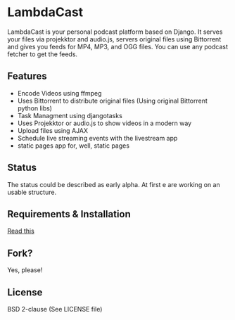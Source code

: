LambdaCast
==========

LambdaCast is your personal podcast platform based on Django. It serves your files via projekktor and audio.js, servers original files using Bittorrent and gives you feeds for MP4, MP3, and OGG files. You can use any podcast fetcher to get the feeds.

Features
--------

* Encode Videos using ffmpeg
* Uses Bittorrent to distribute original files (Using original Bittorrent python libs)
* Task Managment using djangotasks
* Uses Projekktor or audio.js to show videos in a modern way
* Upload files using AJAX
* Schedule live streaming events with the livestream app
* static pages app for, well, static pages


Status
------

The status could be described as early alpha. At first e are working on an usable structure.

Requirements & Installation
---------------------------
 
[Read this](https://github.com/TheRadialActive/LambdaCast/wiki/Installation)


Fork?
-----

Yes, please!

License
-------

BSD 2-clause (See LICENSE file)
